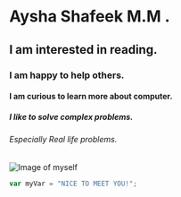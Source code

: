 # Aysha Shafeek M.M .
## I am interested in reading.
### I am happy to help others.
#### I am curious to learn more about computer.
##### I like to solve complex problems.
###### Especially Real life problems.
![Image of myself](https://files08.oaiusercontent.com/file-6E5op4yBsdXLVkrAn8ATk6?se=2025-04-28T15%3A56%3A24Z&sp=r&sv=2024-08-04&sr=b&rscc=max-age%3D299%2C%20immutable%2C%20private&rscd=attachment%3B%20filename%3Dmyself.jpg&sig=jxCjB0E90h3NvWenVsVB31LtiDVjW8a0Z6Qj7yNrbUs%3D)


``` javascript
var myVar = "NICE TO MEET YOU!";
```
